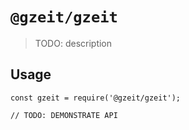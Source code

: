 # `@gzeit/gzeit`

> TODO: description

## Usage

```
const gzeit = require('@gzeit/gzeit');

// TODO: DEMONSTRATE API
```
